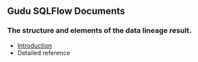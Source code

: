## Gudu SQLFlow Documents

### The structure and elements of the data lineage result.
- [Introduction](data-lineage-format/readme.md)
- Detailed reference